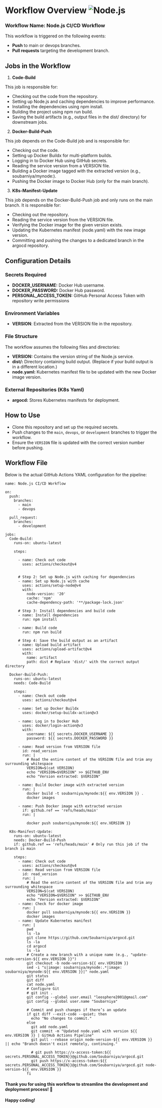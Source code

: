 # Workflow Overview  ![Node.js](https://img.shields.io/badge/Node.js-339933?style=flat&logo=nodedotjs&logoColor=white)


### Workflow Name: Node.js CI/CD Workflow
This workflow is triggered on the following events:

- **Push** to main or devops branches.                             
- **Pull requests** targeting the development branch.
## Jobs in the Workflow
1. **Code-Build**

  This job is responsible for:

- Checking out the code from the repository.
- Setting up Node.js and caching dependencies to improve performance.
- Installing the dependencies using npm install.
- Building the project using npm run build.
- Saving the build artifacts (e.g., output files in the dist/ directory) for downstream jobs.
2. **Docker-Build-Push**

  This job depends on the Code-Build job and is responsible for:
- Checking out the code.
- Setting up Docker Buildx for multi-platform builds.
- Logging in to Docker Hub using GitHub secrets.
- Reading the service version from a VERSION file.
- Building a Docker image tagged with the extracted version (e.g., soubarniya/mynode:<version>).
- Pushing the Docker image to Docker Hub (only for the main branch).

3. **K8s-Manifest-Update**

This job depends on the Docker-Build-Push job and only runs on the main branch. It is responsible for:

- Checking out the repository.
- Reading the service version from the VERSION file.
- Verifying the Docker image for the given version exists.
- Updating the Kubernetes manifest (node.yaml) with the new image version.
- Committing and pushing the changes to a dedicated branch in the argocd repository.

## Configuration Details 
### Secrets Required
- **DOCKER_USERNAME:** Docker Hub username.
- **DOCKER_PASSWORD:** Docker Hub password.
- **PERSONAL_ACCESS_TOKEN:** GitHub Personal Access Token with repository write permissions
### Environment Variables

- **VERSION**: Extracted from the VERSION file in the repository.
### File Structure
The workflow assumes the following files and directories:

- **VERSION:** Contains the version string of the Node.js service.
- **dist/:** Directory containing build output. (Replace if your build output is in a different location.)
- **node.yaml:** Kubernetes manifest file to be updated with the new Docker image version.
### External Repositories (K8s Yaml)
- **argocd:** Stores Kubernetes manifests for deployment.

## How to Use
- Clone this repository and set up the required secrets.
- Push changes to the `main`, `devops`, or `development` branches to trigger the workflow.
- Ensure the `VERSION` file is updated with the correct version number before pushing.

## Workflow File

Below is the actual GitHub Actions YAML configuration for the pipeline:

```
name: Node.js CI/CD Workflow

on:
  push:
    branches:
      - main
      - devops

  pull_request:
    branches:
      - development
  
jobs:
  Code-Build:
    runs-on: ubuntu-latest

    steps:

      - name: Check out code
        uses: actions/checkout@v4
      

      # Step 2: Set up Node.js with caching for dependencies
      - name: Set up Node.js with cache
        uses: actions/setup-node@v4
        with:
          node-version: '20'
          cache: 'npm'
          cache-dependency-path: '**/package-lock.json'

      # Step 3: Install dependencies and build code
      - name: Install dependencies
        run: npm install

      - name: Build code
        run: npm run build
  
      # Step 4: Save the build output as an artifact
      - name: Upload build artifact
        uses: actions/upload-artifact@v4
        with:
          name: artifact
          path: dist # Replace 'dist/' with the correct output directory

  Docker-Build-Push:
    runs-on: ubuntu-latest
    needs: Code-Build

    steps:  
      - name: Check out code
        uses: actions/checkout@v4
      
      - name: Set up Docker Buildx
        uses: docker/setup-buildx-action@v3

      - name: Log in to Docker Hub
        uses: docker/login-action@v3
        with:
          username: ${{ secrets.DOCKER_USERNAME }}
          password: ${{ secrets.DOCKER_PASSWORD }}

      - name: Read version from VERSION file
        id: read_version
        run: |
          # Read the entire content of the VERSION file and trim any surrounding whitespace
          VERSION=$(cat VERSION)
          echo "VERSION=$VERSION" >> $GITHUB_ENV
          echo "Version extracted: $VERSION"

      - name: Build Docker image with extracted version
        run: |
          docker build -t soubarniya/mynode:${{ env.VERSION }} .
          docker images

      - name: Push Docker image with extracted version
        if: github.ref == 'refs/heads/main'
        run: |

          docker push soubarniya/mynode:${{ env.VERSION }}

  K8s-Manifest-Update:
    runs-on: ubuntu-latest
    needs: Docker-Build-Push
    if: github.ref == 'refs/heads/main' # Only run this job if the branch is main

    steps: 
      - name: Check out code
        uses: actions/checkout@v4
      - name: Read version from VERSION file
        id: read_version
        run: |
          # Read the entire content of the VERSION file and trim any surrounding whitespace
          VERSION=$(cat VERSION)
          echo "VERSION=$VERSION" >> $GITHUB_ENV
          echo "Version extracted: $VERSION"
      - name: Check for docker image
        run: |
          docker pull soubarniya/mynode:${{ env.VERSION }}
          docker images
      - name: Update Kubernetes manifest
        run: |
          pwd
          ls -la
          git clone https://github.com/Soubarniya/argocd.git
          ls -la
          cd argocd
          ls -la
          # Create a new branch with a unique name (e.g., "update-node-version-${{ env.VERSION }}")
          git checkout -b node-version-${{ env.VERSION }}
          sed -i "s|image: soubarniya/mynode:.*|image: soubarniya/mynode:${{ env.VERSION }}|" node.yaml
          git status
          git diff
          cat node.yaml
          # Configure Git
          # git init .
          git config --global user.email "leosphere2001@gmail.com"
          git config --global user.name "Soubarniya"
          
          # Commit and push changes if there’s an update
          if git diff --exit-code --quiet; then
            echo "No changes to commit."
          else
            git add node.yaml
            git commit -m "Updated node.yaml with version ${{ env.VERSION }} | GitHub Actions Pipeline"
            git pull --rebase origin node-version-${{ env.VERSION }} || echo "Branch doesn't exist remotely, continuing."

            # git push https://x-access-token:${{ secrets.PERSONAL_ACCESS_TOKEN}}@github.com/Soubarniya/argocd.git
            git push https://x-access-token:${{ secrets.PERSONAL_ACCESS_TOKEN}}@github.com/Soubarniya/argocd.git node-version-${{ env.VERSION }}
          fi
```

#### Thank you for using this workflow to streamline the development and deployment process! 🚀

**Happy coding!**







  





